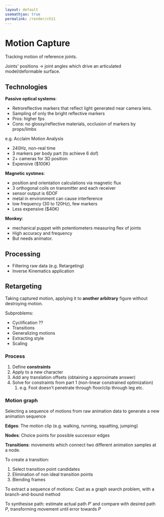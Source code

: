 ```yaml
---
layout: default
usemathjax: true
permalink: /render/ch11
---
```


# Motion Capture

Tracking motion of reference joints.

Joints' positions $\rightarrow$ joint angles which drive 
an articulated model/deformable surface.

## Technologies

**Passive optical systems**:
- Retroreflective markers that reflect light generated near camera lens.
- Sampling of only the bright reflective markers
- Pros: higher fps
- Cons: no glossy/reflective materials, occlusion of markers by props/limbs

e.g. Acclaim Motion Analysis
- 240Hz, non-real time
- 3 markers per body part (to achieve 6 dof)
- 2+ cameras for 3D position
- Expensive ($100K)

**Magnetic systmes**:
- position and orientation calculations via magnetic flux 
- 3 orthogonal coils on transmitter and each receiver
- sensor output is 6DOF
- metal in environment can cause interference
- low frequency (30 to 120Hz), few markers
- Less expensive ($40K)

**Monkey**:
- mechanical puppet with potentiometers measuring flex of joints
- High accuracy and frequency
- But needs animator.

## Processing

- Filtering raw data (e.g. Retargeting)
- Inverse Kinematics application

## Retargeting

Taking captured motion, applying it to **another arbitrary** figure without destroying motion.

Subproblems:
- Cyclification ?? 
- Transitions
- Generalizing motions
- Extracting style
- Scaling

### Process

1. Define **constraints**
2. Apply to a new character
3. Add any translation offsets (obtaining a approximate answer)
4. Solve for constraints from part 1 (non-linear constrained optimization)
   1. e.g. Foot doesn't penetrate through floor/clip through leg etc.

### Motion graph

Selecting a sequence of motions from raw animation data to generate a new animation sequence

**Edges**: The motion clip (e.g. walking, running, squatting, jumping)

**Nodes**: Choice points for possible successor edges

**Transitions**: movements which connect two different animation samples at a node.

To create a transition:
1. Select transition point candidates
2. Elimination of non ideal transition points
3. Blending frames

To extract a sequence of motions: Cast as a graph search problem, with a branch-and-bound method

To synthesise path: estimate actual path $P'$ and compare with desired path $P$,
transforming movement until error towards $P$